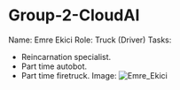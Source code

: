 # Group-2-CloudAI

Name: Emre Ekici
Role: Truck (Driver)
Tasks:
  - Reincarnation specialist.
  - Part time autobot.
  - Part time firetruck.
Image:
![Emre_Ekici](https://raw.githubusercontent.com/emre-ekici2/Group-2-CloudAI/main/Emre_Ekici.jpg)
